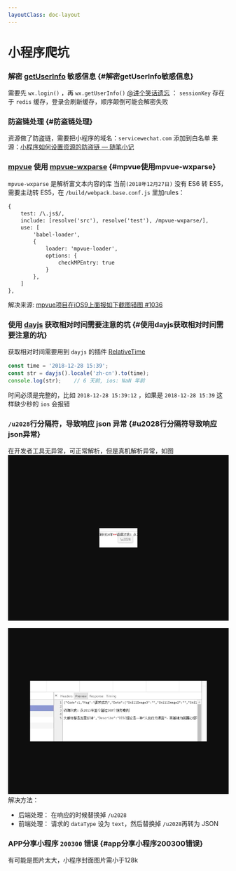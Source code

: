```yaml
---
layoutClass: doc-layout
---
```



# 小程序爬坑

### 解密 [getUserInfo](https://developers.weixin.qq.com/miniprogram/dev/api/open-api/user-info/wx.getUserInfo.html) 敏感信息 {#解密getUserInfo敏感信息}
  需要先 ```wx.login()``` ，再 ```wx.getUserInfo()```
  [@讲个笑话遗忘](https://www.jianshu.com/u/c162292f6402) ： ```sessionKey``` 存在于 ```redis``` 缓存，登录会刷新缓存，顺序颠倒可能会解密失败



### 防盗链处理 {#防盗链处理}
  资源做了防盗链，需要把小程序的域名：```servicewechat.com``` 添加到白名单
  来源：[小程序如何设置资源的防盗链 — 随笔小记](https://juejin.im/post/5bff28bc518825689f1b3b70)



### [mpvue](https://github.com/Meituan-Dianping/mpvue) 使用 [mpvue-wxparse](https://github.com/F-loat/mpvue-wxParse)  {#mpvue使用mpvue-wxparse}
  ```mpvue-wxparse``` 是解析富文本内容的库
  当前```(2018年12月27日)``` 没有 ES6 转 ES5，需要主动转 ES5，在 ```/build/webpack.base.conf.js``` 里加rules：
  ```rules
  {
	  test: /\.js$/, 
	  include: [resolve('src'), resolve('test'), /mpvue-wxparse/],
	  use: [ 
		  'babel-loader', 
		  { 
			  loader: 'mpvue-loader', 
			  options: { 
				  checkMPEntry: true
			  } 
		  }, 
	  ] 
  },
  ```
  解决来源: [mpvue项目在iOS9上面报如下截图错图 #1036](https://github.com/Meituan-Dianping/mpvue/issues/1036)



### 使用 [dayjs](https://github.com/iamkun/dayjs) 获取相对时间需要注意的坑  {#使用dayjs获取相对时间需要注意的坑}
  获取相对时间需要用到 ``` dayjs ``` 的插件 [RelativeTime](https://github.com/iamkun/dayjs/blob/master/docs/zh-cn/Plugin.md#relativetime)
  ```javascript
  const time = '2018-12-28 15:39';
  const str = dayjs().locale('zh-cn').to(time);
  console.log(str);    // 6 天前, ios: NaN 年前
  ```
  时间必须是完整的，比如 ``` 2018-12-28 15:39:12 ``` ，如果是 ``` 2018-12-28 15:39 ``` 这样缺少秒的 ```ios``` 会报错



### ```/u2028```行分隔符，导致响应 json 异常  {#u2028行分隔符导致响应json异常}
在开发者工具无异常，可正常解析，但是真机解析异常，如图
![开发者工具会有提示](../assets/img/4853363-eec24a259212a291.png)

![使用真机调试](../assets/img/4853363-731c08d87275413f.png)
解决方法：
  + 后端处理：
      在响应的时候替换掉 ```/u2028```
  + 前端处理：
      请求的 ```dataType``` 设为 ```text```，然后替换掉 ```/u2028```再转为 JSON


### APP分享小程序 ```200300``` 错误  {#app分享小程序200300错误}
有可能是图片太大，小程序封面图片需小于128k